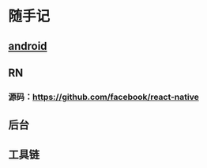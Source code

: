 # 随手记
## [android](./Android)

## RN
### 源码：https://github.com/facebook/react-native

## 后台

## 工具链

